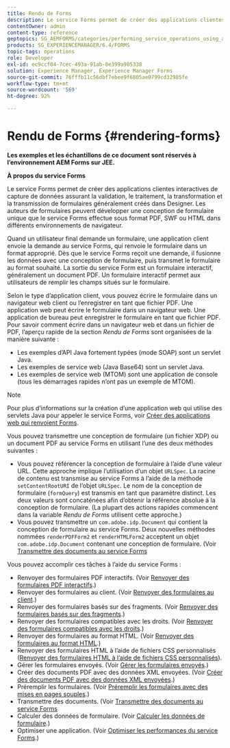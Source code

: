 ```yaml
---
title: Rendu de Forms
description: Le service Forms permet de créer des applications clientes interactives de capture de données assurant la validation, le traitement, la transformation et la transmission de formulaires généralement créés dans Designer. Les auteurs de formulaires peuvent développer une conception de formulaire unique que le service Forms effectue sous format PDF, SWF ou HTML dans différents environnements de navigateur.
contentOwner: admin
content-type: reference
geptopics: SG_AEMFORMS/categories/performing_service_operations_using_apis
products: SG_EXPERIENCEMANAGER/6.4/FORMS
topic-tags: operations
role: Developer
exl-id: ec9ccf04-7cec-493a-91ab-0e399a905338
solution: Experience Manager, Experience Manager Forms
source-git-commit: 76fffb11c56dbf7ebee9f6805ae0799cd32985fe
workflow-type: tm+mt
source-wordcount: '569'
ht-degree: 92%

---
```


# Rendu de Forms {#rendering-forms}

**Les exemples et les échantillons de ce document sont réservés à l’environnement AEM Forms sur JEE.**

**À propos du service Forms**

Le service Forms permet de créer des applications clientes interactives de capture de données assurant la validation, le traitement, la transformation et la transmission de formulaires généralement créés dans Designer. Les auteurs de formulaires peuvent développer une conception de formulaire unique que le service Forms effectue sous format PDF, SWF ou HTML dans différents environnements de navigateur.

Quand un utilisateur final demande un formulaire, une application client envoie la demande au service Forms, qui renvoie le formulaire dans un format approprié. Dès que le service Forms reçoit une demande, il fusionne les données avec une conception de formulaire, puis transmet le formulaire au format souhaité. La sortie du service Form est un formulaire interactif, généralement un document PDF. Un formulaire interactif permet aux utilisateurs de remplir les champs situés sur le formulaire.

Selon le type d’application client, vous pouvez écrire le formulaire dans un navigateur web client ou l’enregistrer en tant que fichier PDF. Une application web peut écrire le formulaire dans un navigateur web. Une application de bureau peut enregistrer le formulaire en tant que fichier PDF. Pour savoir comment écrire dans un navigateur web et dans un fichier de PDF, l’aperçu rapide de la section *Rendu de Forms* sont organisées de la manière suivante :

* Les exemples d’API Java fortement typées (mode SOAP) sont un servlet Java.
* Les exemples de service web (Java Base64) sont un servlet Java.
* Les exemples de service web (MTOM) sont une application de console (tous les démarrages rapides n’ont pas un exemple de MTOM).

>[!NOTE]
>
>Pour plus d’informations sur la création d’une application web qui utilise des servlets Java pour appeler le service Forms, voir [Créer des applications web qui renvoient Forms](/help/forms/developing/creating-web-applications-renders-forms.md).

Vous pouvez transmettre une conception de formulaire (un fichier XDP) ou un document PDF au service Forms en utilisant l’une des deux méthodes suivantes :

* Vous pouvez référencer la conception de formulaire à l’aide d’une valeur URL. Cette approche implique l’utilisation d’un objet `URLSpec`. La racine de contenu est transmise au service Forms à l’aide de la méthode `setContentRootURI` de l’objet `URLSpec`. Le nom de la conception de formulaire (`formQuery`) est transmis en tant que paramètre distinct. Les deux valeurs sont concaténées afin d’obtenir la référence absolue à la conception de formulaire. (La plupart des actions rapides commencent dans la variable *Rendu de Forms* utilisent cette approche.)
* Vous pouvez transmettre un `com.adobe.idp.Document` qui contient la conception de formulaire au service Forms. Deux nouvelles méthodes nommées `renderPDFForm2` et `renderHTMLForm2` acceptent un objet `com.adobe.idp.Document` contenant une conception de formulaire. (Voir [Transmettre des documents au service Forms](/help/forms/developing/passing-documents-forms-service.md)

Vous pouvez accomplir ces tâches à l’aide du service Forms :

* Renvoyer des formulaires PDF interactifs. (Voir [Renvoyer des formulaires PDF interactifs](/help/forms/developing/rendering-interactive-pdf-forms.md).)
* Renvoyer des formulaires au client. (Voir [Renvoyer des formulaires au client](/help/forms/developing/rendering-forms-client.md).)
* Renvoyer des formulaires basés sur des fragments. (Voir [Renvoyer des formulaires basés sur des fragments](/help/forms/developing/rendering-forms-based-fragments.md).)
* Renvoyer des formulaires compatibles avec les droits. (Voir [Renvoyer des formulaires compatibles avec les droits](/help/forms/developing/rendering-rights-enabled-forms.md).)
* Renvoyer des formulaires au format HTML. (Voir [Renvoyer des formulaires au format HTML](/help/forms/developing/rendering-forms-html.md).)
* Renvoyer des formulaires HTML à l’aide de fichiers CSS personnalisés ([Renvoyer des formulaires HTML à l’aide de fichiers CSS personnalisés](/help/forms/developing/rendering-html-forms-using-custom.md)).
* Gérer les formulaires envoyés. (Voir [Gérer les formulaires envoyés](/help/forms/developing/handling-submitted-forms.md).)
* Créer des documents PDF avec des données XML envoyées. (Voir [Créer des documents PDF avec des données XML envoyées](/help/forms/developing/creating-pdf-documents-submitted-xml.md).)
* Préremplir les formulaires. (Voir [Préremplir les formulaires avec des mises en pages souples](/help/forms/developing/prepopulating-forms-flowable-layouts.md).)
* Transmettre des documents. (Voir [Transmettre des documents au service Forms](/help/forms/developing/passing-documents-forms-service.md)
* Calculer des données de formulaire. (Voir [Calculer les données de formulaire](/help/forms/developing/calculating-form-data.md).)
* Optimiser une application. (Voir [Optimiser les performances du service Forms](/help/forms/developing/optimizing-performance-forms-service.md).)

